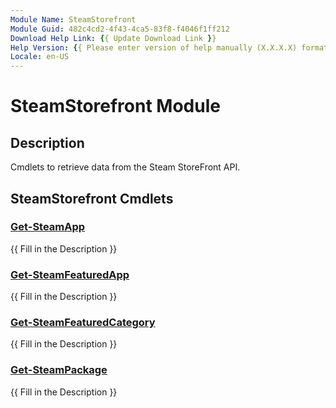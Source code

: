 ```yaml
---
Module Name: SteamStorefront
Module Guid: 482c4cd2-4f43-4ca5-83f8-f4046f1ff212
Download Help Link: {{ Update Download Link }}
Help Version: {{ Please enter version of help manually (X.X.X.X) format }}
Locale: en-US
---
```


# SteamStorefront Module
## Description
Cmdlets to retrieve data from the Steam StoreFront API.

## SteamStorefront Cmdlets
### [Get-SteamApp](Get-SteamApp.md)
{{ Fill in the Description }}

### [Get-SteamFeaturedApp](Get-SteamFeaturedApp.md)
{{ Fill in the Description }}

### [Get-SteamFeaturedCategory](Get-SteamFeaturedCategory.md)
{{ Fill in the Description }}

### [Get-SteamPackage](Get-SteamPackage.md)
{{ Fill in the Description }}

